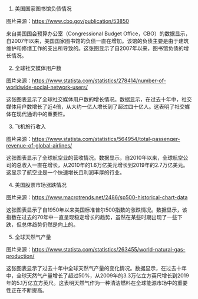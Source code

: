 

1. 美国国家图书馆负债情况

图片来源：https://www.cbo.gov/publication/53850

来自美国国会预算办公室（Congressional Budget Office，CBO）的数据显示，自2007年以来，美国国家图书馆的负债一直在增加。该馆的负债主要是由于建筑维护和修缮工作的支出所导致的。这张图显示了自2007年以来，图书馆负债的增长情况。

2. 全球社交媒体用户数

图片来源：https://www.statista.com/statistics/278414/number-of-worldwide-social-network-users/

这张图表显示了全球社交媒体用户数的增长情况。数据显示，在过去十年中，社交媒体用户数增长了近4倍，从大约一亿人增长到了超过四十亿人。这表明了社交媒体在现代通讯中的重要性。

3. 飞机旅行收入

图片来源：https://www.statista.com/statistics/564954/total-passenger-revenue-of-global-airlines/

这张图表显示了全球航空业的营收情况。数据显示，自2010年以来，全球航空公司的总收入一直在增长，从2010年的1.6万亿美元增长到2019年的2.7万亿美元。这显示了航空业是一个快速增长且利润丰厚的行业。

4. 美国股票市场涨跌情况

图片来源：https://www.macrotrends.net/2486/sp500-historical-chart-data

这张图表显示了自1950年以来美国标准普尔500指数的涨跌情况。数据显示，该指数在过去的70年中一直呈现稳定增长的趋势，虽然在某些时期出现了一些下跌，但总体趋势仍然是向上的。

5. 全球天然气产量

图片来源：https://www.statista.com/statistics/263455/world-natural-gas-production/

这张图表显示了过去十年中全球天然气产量的变化情况。数据显示，在过去十年中，全球天然气产量增长了超过50%，从2009年的3.3万亿立方英尺增长到2019年的5.1万亿立方英尺。这表明天然气作为一种清洁燃料在全球能源市场中的重要性正在不断提高。